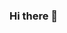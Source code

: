 ### Hi there 👋

<!--
**VinayanVR/VinayanVR** is a ✨ _special_ ✨ repository because its `README.md` (this file) appears on your GitHub profile.

Here are some ideas to get you started:

✨ Welcome to my data analysis Github Repo! I am a data analyst with a passion for turning complex data sets into actionable insights that drive business success.
I  enjoy using data to solve problem and drive business decisions

✨ My Skill include data cleaning and pre-procesing, exploratory data analysis, data visualization and machine learning

✨  This respository  Showcase some of my work and project in data analysis and 
🌱 I’m currently working on  Machine learning Project.Feel free to reach out if you have questions or would like to collaborate
